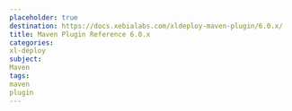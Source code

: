 ```yaml
---
placeholder: true
destination: https://docs.xebialabs.com/xldeploy-maven-plugin/6.0.x/
title: Maven Plugin Reference 6.0.x
categories:
xl-deploy
subject:
Maven
tags:
maven
plugin
---
```

